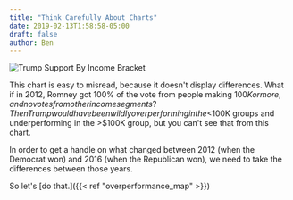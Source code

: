 ```yaml
---
title: "Think Carefully About Charts"
date: 2019-02-13T1:58:58-05:00
draft: false
author: Ben
---
```


![Trump Support By Income Bracket](/income.png)

This chart is easy to misread, because it doesn't display differences.  What if in 2012, Romney got 100% of the vote from people making $100K or more, and no votes from other income segments?  Then Trump would have been wildly overperforming in the <$100K groups and underperforming in the >$100K group, but you can't see that from this chart.

In order to get a handle on what changed between 2012 (when the Democrat won) and 2016 (when the Republican won), we need to take the differences between those years.

So let's [do that.]({{< ref "overperformance_map" >}})
